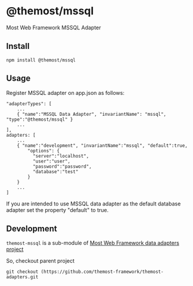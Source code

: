 # @themost/mssql
Most Web Framework MSSQL Adapter

## Install
    npm install @themost/mssql
## Usage
Register MSSQL adapter on app.json as follows:

    "adapterTypes": [
        ...
        { "name":"MSSQL Data Adapter", "invariantName": "mssql", "type":"@themost/mssql" }
        ...
    ],
    adapters: [
        ...
        { "name":"development", "invariantName":"mssql", "default":true,
            "options": {
              "server":"localhost",
              "user":"user",
              "password":"password",
              "database":"test"
            }
        }
        ...
    ]

If you are intended to use MSSQL data adapter as the default database adapter set the property "default" to true.

## Development
`themost-mssql` is a sub-module of [ Most Web Framework data adapters project](https://github.com/themost-framework/themost-adapters)

So, checkout parent project

    git checkout (https://github.com/themost-framework/themost-adapters.git

